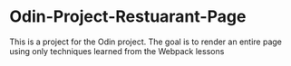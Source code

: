 # Odin-Project-Restuarant-Page
This is a project for the Odin project. The goal is to render an entire page using only techniques learned from the Webpack lessons
